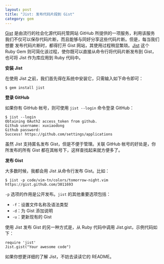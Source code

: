 ```yaml
---
layout: post
title: "Jist: 发布代码片段到 Gist"
category: gem
---
```


[Gist][g] 是由流行的社会化源代码托管网站 GitHub 所提供的一项服务，利用该服务
我们不仅可以保存代码片断，而且能够与同好分享这些代码片断。但是，每当我们想要
发布代码片断时，都得打开 Gist 网站，其使用过程稍显繁琐。[Jist][j] 这个 Ruby 
Gem 则可简化该过程，使你既可以直接从命令行将代码片断发布到 Gist，也可将 Jist 
作为库应用到 Ruby 代码中。

**安装 Jist**

在使用 Jist 之前，我们首先得在系统中安装它，只需输入如下命令即可：

    $ gem install jist

**登录 GitHub**

如果你有 GitHub 帐号，则可使用 `jist --login` 命令登录 GitHub：

    $ jist --login
    Obtaining OAuth2 access_token from github.
    Github username: xuxiaodong
    Github password:
    Success! https://github.com/settings/applications

虽然 Jist 支持匿名发布 Gist，但是不便于管理。关联 GitHub
帐号的好处是，你所发布的所有 Gist 都在其帐号下，这样查找起来就方便多了。

**发布 Gist**

大多数时候，我都会用 Jist 从命令行发布 Gist。比如：

    $ jist -p code/vim-tn/colors/tomorrow-night.vim
    https://gist.github.com/3011693

`-p` 选项的作用是公开发布。`jist` 的其他重要选项包括：

+ `-f`：设置文件名称及语法类型
+ `-d`：为 Gist 添加说明
+ `-u`：更新现有的 Gist

使用 Jist 发布 Gist 的另一种方式是，从 Ruby 代码中调用
Jist.gist，示例代码如下：

    require 'jist'
    Jist.gist("Your awesome code")

如果你想更详细的了解 Jist，不妨去读读它的 README。

[g]: https://gist.github.com
[j]: https://github.com/ConradIrwin/jist
